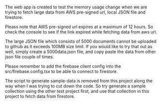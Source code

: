 The web app is created to test the memory usage change when we are trying to fetch large data from AWS pre-signed url, local JSON file and firestore.

Pleass note that AWS pre-signed url expires at a maximum of 12 hours. So check the console to see if the link expired while fetching data from aws url. 

The large JSON file which consists of 5000 documents cannot be uploaded to github as it exceeds 100MB size limit. If you would like to try that out as well, simply create a 5000data.json file, and copy paste the data from other json file couple of times. 

Please remember to add the firebase client config into the src/firebase.config.tsx to be able to connect to firestore.

The script to generate sample-data is removed from this project along the way when I was trying to cut down the code. So try generate a sample collection using the other test project first, and use that collection in this project to fetch data from firestore. 
